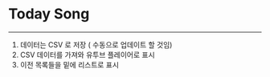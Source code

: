 # Today Song

----

1. 데이터는 CSV 로 저장 ( 수동으로 업데이트 할 것임)
2. CSV 데이터를 가져와 유투브 플레이어로 표시
3. 이전 목록들을 밑에 리스트로 표시
